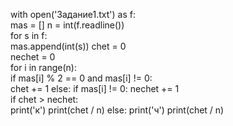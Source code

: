 with open('Задание1.txt') as f:    
    mas = []
    n = int(f.readline())  
    for s in f:    
        mas.append(int(s))
chet = 0    
nechet = 0  
for i in range(n):  
    if mas[i] % 2 == 0 and mas[i] != 0:     
        chet += 1
    else:
        if mas[i] != 0:
            nechet += 1     
if chet > nechet:   
    print('к')
    print(chet / n)
else:
    print('ч')
    print(chet / n)
